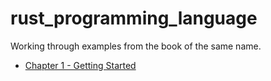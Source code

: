 # rust_programming_language

Working through examples from the book of the same name.

- [Chapter 1 - Getting Started](ch01)